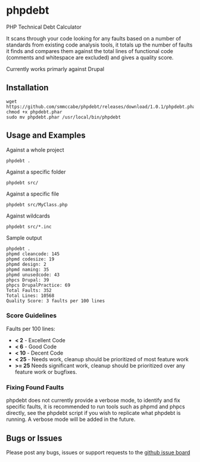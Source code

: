# phpdebt
PHP Technical Debt Calculator

It scans through your code looking for any faults based on a number of standards from existing code analysis tools, it totals up the number of faults it finds and compares them against the total lines of functional code (comments and whitespace are excluded) and gives a quality score.

Currently works primarly against Drupal

## Installation

```
wget https://github.com/smmccabe/phpdebt/releases/download/1.0.1/phpdebt.phar
chmod +x phpdebt.phar
sudo mv phpdebt.phar /usr/local/bin/phpdebt
```

## Usage and Examples

Against a whole project
```
phpdebt .
```

Against a specific folder
```
phpdebt src/
```

Against a specific file
```
phpdebt src/MyClass.php
```

Against wildcards
```
phpdebt src/*.inc
```

Sample output
```
phpdebt .
phpmd cleancode: 145
phpmd codesize: 19
phpmd design: 2
phpmd naming: 35
phpmd unusedcode: 43
phpcs Drupal: 39
phpcs DrupalPractice: 69
Total Faults: 352
Total Lines: 10568
Quality Score: 3 faults per 100 lines
```

### Score Guidelines

Faults per 100 lines:
* __< 2__ - Excellent Code
* __< 6__ - Good Code
* __< 10__ - Decent Code
* __< 25__ - Needs work, cleanup should be prioritized of most feature work
* __>= 25__ Needs significant work, cleanup should be prioritized over any feature work or bugfixes.

### Fixing Found Faults

phpdebt does not currently provide a verbose mode, to identify and fix specific faults, it is recommended to run tools such as phpmd and phpcs directly, see the phpdebt script if you wish to replicate what phpdebt is running. A verbose mode will be added in the future.

## Bugs or Issues

Please post any bugs, issues or support requests to the [github issue board](https://github.com/smmccabe/phpdebt/issues)